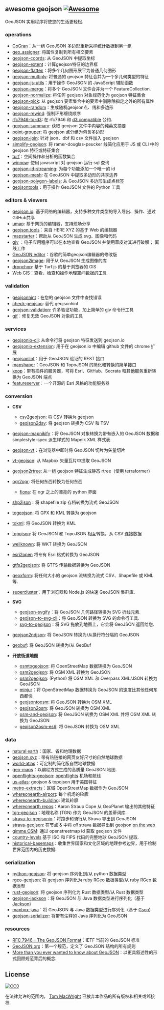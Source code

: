 <div class="github-widget" data-repo="tmcw/awesome-geojson"></div>

## awesome geojson [![Awesome](https://cdn.rawgit.com/sindresorhus/awesome/d7305f38d29fed78fa85652e3a63e154dd8e8829/media/badge.svg)](https://github.com/sindresorhus/awesome)

GeoJSON 实用程序将使您的生活更轻松.

### operations

* [CoGran](https://github.com/berlinermorgenpost/cogran)：从一组 GeoJSON 多边形重新采样统计数据到另一组
* [geo_assigner](https://github.com/stadt-karlsruhe/geo_assigner): 将属性复制到所有相交要素
* [geojson-coords](https://github.com/mapbox/geojson-coords): 从 GeoJSON 中提取坐标
* [geojson-extent](https://www.npmjs.com/package/geojson-extent)：计算geojson特征的边界框
* [geojson-flatten](https://github.com/tmcw/geojson-flatten)：将多个几何图形展平为普通几何图形
* [geojson-multiply](https://github.com/haoliangyu/geojson-multiply): 将普通的 geojson 特征合并为一个多几何类型的特征
* [geojson-js-utils](https://github.com/maxogden/geojson-js-utils)：用于操作 GeoJSON 的 JavaScript 辅助函数
* [geojson-merge](https://github.com/mapbox/geojson-merge)：将多个 GeoJSON 文件合并为一个 FeatureCollection.
* [geojson-normalize](https://github.com/mapbox/geojson-normalize): 将任何 geojson 对象规范化为 geojson 特征集合
* [geojson-pick](https://www.npmjs.com/package/geojson-pick): 从 geojson 要素集合中的要素中删除除指定之外的所有属性
* [geojson-random](https://github.com/tmcw/geojson-random)：生成随机geojson点、线和多边形
* [geojson-rewind](https://github.com/mapbox/geojson-rewind): 强制环形缠绕顺序
* [rfc7946-to-d3](https://github.com/tyrasd/rfc7946-to-d3): 在 rfc7946 和 [d3 compatible](https://github.com/d3/d3-geo#d3-geo) 公约.
* [geojson-summary](https://github.com/mapbox/geojson-summary): 获取 geojson 文件中内容的纯英文摘要
* [point-grouper](https://github.com/substack/point-grouper): 将 geojson 点分组为包含多边形
* [geojson-join](https://github.com/tmcw/geojson-join): 针对 json、dbf 和 csv 文件加入 geojson
* [simplify-geojson](https://github.com/maxogden/simplify-geojson): 将 ramer-douglas-peucker 线简化应用于 JS 或 CLI 中的 geojson 特征或特征集合
* [turf](https://github.com/Turfjs/turf)：空间操作和分析的函数集合
* [winnow](https://github.com/dmfenton/winnow): 使用 javascript 对 geojson 运行 sql 查询
* [geojson-id-streaming](https://github.com/andrewharvey/geojson-id-streaming): 为每个功能添加一个唯一的 id
* [geojson-mesh](https://github.com/andrewharvey/geojson-mesh): 在 GeoJSON 中提取多边形的共享边界
* [geojson-polygon-labels](https://github.com/andrewharvey/geojson-polygon-labels): 从 GeoJSON 多边形生成点标签
* [geojsontools](https://github.com/micolous/geojsontools)：用于操作 GeoJSON 文件的 Python 工具


### editors & viewers

* [geojson.io](http://geojson.io/): 基于网络的编辑器，支持多种文件类型的导入导出、操作、通过GitHub共享
* [umap](http://umap.openstreetmap.fr/en/): 基于网页的编辑器，支持现场分享
* [geojson.tools](http://geojson.tools/)：来自 HERE XYZ 的基于 Web 的编辑器
* [mapstarter](http://mapstarter.com/)：帮助从 GeoJSON 生成 svg、图像和代码
* [gjv](https://github.com/anandthakker/gjv) ：电子应用程序可以在本地查看 GeoJSON 并使用草皮对其进行破解； 离线工作
* [GeoJSON editor](https://tomscholz.github.io/geojson-editor/)：谷歌的简单geojson编辑器的修改版
* [geojson2image](https://github.com/brycejohnston/geojson2image): 用于从 GeoJSON 生成图像的库
* [dropchop](http://dropchop.io/): 基于 Turf.js 的基于浏览器的 GIS
* [Web GIS](https://drewweth.github.io/geodebugger)：查看、检查和操作地理空间数据的工具

### validation

* [geojsonhint](https://github.com/mapbox/geojsonhint)：在您的 geojson 文件中查找错误
* [check-geojson](https://github.com/placemark/check-geojson): 替代 geojsonhint
* [geojson-validation](https://www.npmjs.com/package/geojson-validation): 许多验证功能，加上简单的 gjv 命令行工具
* [gjf](https://github.com/yazeed44/gjf)：修复无效 GeoJSON 对象的工具


### services

* [geojsonio-cli](https://github.com/mapbox/geojsonio-cli): 从命令行将 geojson 特征发送到 geojson.io
* [geojsonio-extension](https://github.com/mapbox/geojsonio-extension): 用于在 geojson.io 中编辑 github 文件的 chrome 扩展
* [geojsonlint](http://geojsonlint.com/)：用于 GeoJSON 验证的 REST 接口
* [mapshaper](http://mapshaper.org/)：GeoJSON 和 TopoJSON 的简化和转换的简单接口
* [koop](https://koopjs.github.io)：带有插件的服务器，可将 Esri、GitHub、Socrata 和其他服务重新转换为 GeoJSON 端点
* [featureserver](https://github.com/featureserver/featureserver)：一个开源的 Esri 风格的功能服务器

### conversion

* **CSV**
  * [csv2geojson](https://github.com/mapbox/csv2geojson): 将 CSV 转换为 geojson
  * [geojson2dsv](https://github.com/tmcw/geojson2dsv): 将 geojson 转换为 CSV 和 TSV
* [geojson-mapnikify](https://github.com/mapbox/geojson-mapnikify)：将 GeoJSON 对象转换为带有嵌入的 GeoJSON 数据和 simplestyle-spec 派生样式的 Mapnik XML 样式表.
* [geojson-vt](https://github.com/mapbox/geojson-vt)：在浏览器中即时将 GeoJSON 切片为矢量切片
* [vt-geojson](https://github.com/developmentseed/vt-geojson): 从 Mapbox 矢量瓦片中提取 GeoJSON
* [geojson2rtree](https://github.com/maxogden/geojson2rtree): 从一组 geojson 特征生成静态 rtree（使用 terraformer）
* [ogr2ogr](http://www.gdal.org/ogr2ogr.html): 将任何东西转换为任何东西
  * [fiona](https://github.com/toblerity/fiona): 在 ogr 之上的漂亮的 python 界面
* [shp2json](https://github.com/substack/shp2json)：将 shapefile zip 存档转换为流式 GeoJSON
* [togeojson](https://github.com/tmcw/togeojson): 将 GPX 和 KML 转换为 geojson
* [tokml](https://github.com/mapbox/tokml): 将 GeoJSON 转换为 KML
* [topojson](https://github.com/topojson/topojson): 将 GeoJSON 和 TopoJSON 相互转换，从 CSV 连接数据
* [wellknown](https://github.com/mapbox/wellknown): 将 WKT 转换为 GeoJSON
* [esri2open](https://github.com/project-open-data/esri2open) 将专有 Esri 格式转换为 GeoJSON
* [gtfs2geojson](https://github.com/tmcw/gtfs2geojson): 将 GTFS 传输数据转换为 GeoJSON
* [geoxform](https://github.com/koopjs/geoxform): 将任何大小的 geojson 流转换为流式 CSV、Shapefile 或 KML 等.
* [supercluster](https://github.com/mapbox/supercluster)：用于浏览器和 Node.js 的快速 GeoJSON 集群库.
* **SVG**
  * [geojson-svgify](https://github.com/juliuste/geojson-svgify)：将 GeoJSON 几何路径转换为 ​​SVG 折线元素.
  * [geojson-to-svg-cli](https://github.com/derhuerst/geojson-to-svg-cli)：将 GeoJSON 转换为 SVG 的命令行工具.
  * [svg-to-geojson](https://github.com/mapbox/svg-to-geojson)：将 SVG 拖放到地图上，它会将 GeoJSON 返回给您.
* [geojson2ndjson](https://www.npmjs.com/package/geojson2ndjson): 将 GeoJSON 转换为/从换行符分隔的 GeoJSON
* [geobuf](https://www.npmjs.com/package/geobuf/v/0.2.1): 将 GeoJSON 转换为/从 GeoBuf

* **开放街道地图**
  * [osmtogeojson](https://github.com/tyrasd/osmtogeojson): 将 OpenStreetMap 数据转换为 GeoJSON
  * [osm2geojson](https://github.com/rclark/osm2geojson): 将 OSM XML 转换为 GeoJSON
  * [osm2geojson](https://github.com/aspectumapp/osm2geojson): (Python) 将 OSM XML 和 Overpass XML/JSON 转换为 GeoJSON
  * [minjur](https://github.com/mapbox/minjur)：将 OpenStreetMap 数据转换为 GeoJSON 的速度比其他任何东西都快
  * [geojsontoosm](https://github.com/tyrasd/geojsontoosm): 将 GeoJSON 转换为 OSM XML
  * [geojson2osm](https://github.com/Rub21/geojson2osm): 将 GeoJSON 转换为 OSM XML
  * [osm-and-geojson](https://github.com/aaronlidman/osm-and-geojson): 将 GeoJSON 转换为 OSM XML 并将 OSM XML 转换为 GeoJSON
  * [geojson2osm-es6](https://github.com/DenisCarriere/geojson2osm-es6/): 将 GeoJSON 转换为 OSM XML


### data

* [natural earth](http://www.naturalearthdata.com/)：国家、省和地理数据
* [geojson.xyz](http://geojson.xyz/)：带有热链接的网页友好尺寸的自然地球数据
* [world-atlas](https://github.com/topojson/world-atlas)：可定制的简化版自然地球数据
* [geo-maps](https://github.com/simonepri/geo-maps)：以编程方式生成的高质量 GeoJSON 地图.
* [openflights-geojson](https://github.com/tmcw/openflights-geojson): [openflights](http://openflights.org/) 机场和航线
* [us-atlas](https://github.com/topojson/us-atlas): geojson &amp; topojson 用于美国特征
* [metro-extracts](https://mapzen.com/data/metro-extracts/)：区域 OpenStreetMap 数据作为 GeoJSON
* [whereonearth-airport](https://github.com/straup/whereonearth-airport): 每个机场的轮廓
* [whereonearth-building](https://github.com/straup/whereonearth-building/): 建筑轮廓
* [whereonearth repos](https://github.com/search?q=user%3Astraup+whereonearth)：Aaron Straup Cope 从 GeoPlanet 输出的其他特征
* [tgn-geojson](https://github.com/straup/tgn-geojson)：地理名称 (TGN) 作为 GeoJSON 的盖蒂词库.
* [strava-to-geojsonio](https://github.com/taketime/strava-to-geojsonio)：将跑步和骑行从 Strava 导出到 GeoJSON
* [strava-geojson](https://github.com/tmcw/strava-geojson): 在节点 &amp; 中将 _all_ strava 数据导出到 geojson [on the web](http://www.macwright.org/strava-geojson/)
* [gimme OSM](http://ustroetz.github.io/gimmeOSM/): 通过 openstreetmap id 获取 geojson 文件
* [country-levels](https://github.com/hyperknot/country-levels-export) 基于 ISO 和 FIPS 代码的完整地球 GeoJSON 提取.
* [historical-basemaps](https://github.com/aourednik/historical-basemaps)：收集世界国家和文化区域的地理参考边界，用于绘制世界范围内的历史数据.

### serialization

* [python-geojson](https://github.com/frewsxcv/python-geojson): 将 geojson 序列化到/从 python 数据类型
* [rgeo-geojson](https://github.com/rgeo/rgeo-geojson): 将 geojson 序列化为 ruby​​ RGeo 数据类型/从 ruby​​ RGeo 数据类型
* [rust-geojson](https://github.com/georust/rust-geojson): 将 geojson 序列化为 Rust 数据类型/从 Rust 数据类型
* [geojson-jackson](https://github.com/opendatalab-de/geojson-jackson)：将 GeoJSON 与 Java 数据类型进行序列化（基于 [Jackson](http://wiki.fasterxml.com/JacksonHome))
* [mapbox-java](https://github.com/mapbox/mapbox-java)：将 GeoJSON 与 Java 数据类型进行序列化（基于 [Gson](https://github.com/google/gson))
* [geojson-serializer](https://github.com/ancore/geojson-serializer): 将带有注释的 Java 序列化为 GeoJSON

### resources

* [RFC 7946 – The GeoJSON Format](https://tools.ietf.org/html/rfc7946)：IETF 当前的 GeoJSON 标准
* [GeoJSON.org](http://geojson.org/)：第一个规范，定义了 GeoJSON 结构的所有规则
* [More than you ever wanted to know about GeoJSON](http://www.macwright.org/2015/03/23/geojson-second-bite.html)：以更具叙述性的形式回顾规范背后的概念.

## License

[![CC0](https://licensebuttons.net/p/zero/1.0/88x31.png)](https://creativecommons.org/publicdomain/zero/1.0/ )

在法律允许的范围内， [Tom MacWright](http://www.macwright.org) 已放弃本作品的所有版权和相关或邻接权.
